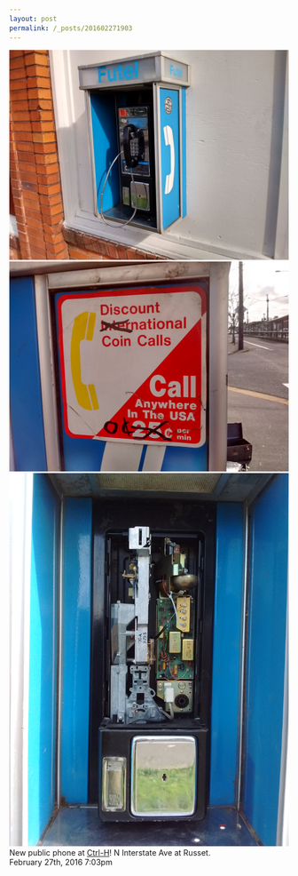 ```yaml
---
layout: post
permalink: /_posts/201602271903
---
```



<img src="/images/blog/140123644519_0.jpg"/>




<img src="/images/blog/140123644519_1.jpg"/>




<img src="/images/blog/140123644519_2.jpg"/>



<div class="caption">New public phone at <a href="http://pdxhackerspace.org/">Ctrl-H</a>! N Interstate Ave at Russet.

 </div>

<div id="footer">
<span id="timestamp"> February 27th, 2016 7:03pm </span>
</div>
